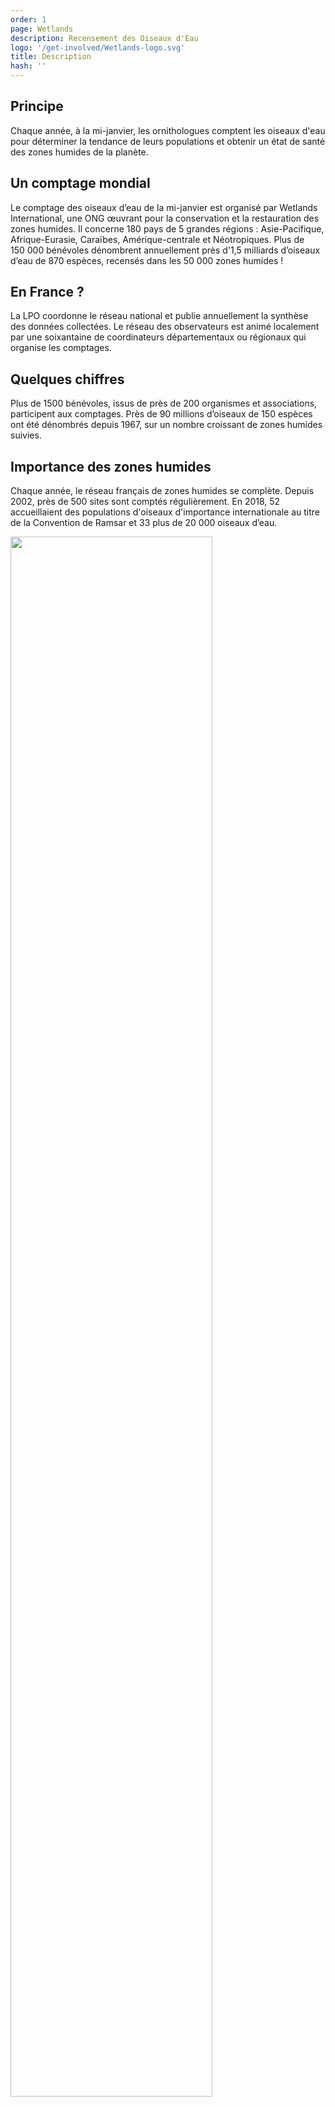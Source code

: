 ```yaml
---
order: 1
page: Wetlands
description: Recensement des Oiseaux d'Eau
logo: '/get-involved/Wetlands-logo.svg'
title: Description
hash: ''
---
```


## Principe

<div class="InformativePageParagraph">

Chaque année, à la mi-janvier, les ornithologues comptent les oiseaux d'eau pour déterminer la tendance de leurs populations et obtenir un état de santé des zones humides de la planète.

</div>

## Un comptage mondial

<div class="InformativePageParagraph">

Le comptage des oiseaux d’eau de la mi-janvier est organisé par Wetlands International, une ONG œuvrant pour la conservation et la restauration des zones humides. Il concerne 180 pays de 5 grandes régions : Asie-Pacifique, Afrique-Eurasie, Caraïbes, Amérique-centrale et Néotropiques. Plus de 150 000 bénévoles dénombrent annuellement près d'1,5 milliards d’oiseaux d’eau de 870 espèces, recensés dans les 50 000 zones humides !

</div>

## En France ?

<div class="InformativePageParagraph">

La LPO coordonne le réseau national et publie annuellement la synthèse des données collectées. Le réseau des observateurs est animé localement par une soixantaine de coordinateurs départementaux ou régionaux qui organise les comptages.

</div>

## Quelques chiffres

<div class="InformativePageParagraph">

Plus de 1500 bénévoles, issus de près de 200 organismes et associations, participent aux comptages. Près de 90 millions d’oiseaux de 150 espèces ont été dénombrés depuis 1967, sur un nombre croissant de zones humides suivies.

</div>

## Importance des zones humides

<div class="InformativePageParagraph">

Chaque année, le réseau français de zones humides se complète. Depuis 2002, près de 500 sites sont comptés régulièrement. En 2018, 52 accueillaient des populations d'oiseaux d'importance internationale au titre de la Convention de Ramsar et 33 plus de 20 000 oiseaux d’eau.

</div>

<img class="InformativePagePicture" style="width: 80%" src="/get-involved/Wetlands-areas-2018.jpg" />

## À quoi servent les données ?

<div class="InformativePageParagraph">

Ces données servent à produire des informations régulières sur les statuts, les tendances ainsi que sur la taille et la répartition des populations d’oiseaux d’eau en France. Les objectifs sont d’identifier des enjeux de conservation et de désigner les sites à protéger en priorité.

</div>

<img class="InformativePagePicture" style="width: 80%" src="/get-involved/Wetlands-species-card.jpg" />
